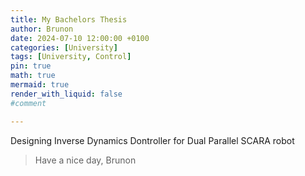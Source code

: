 ```yaml
---
title: My Bachelors Thesis
author: Brunon
date: 2024-07-10 12:00:00 +0100
categories: [University]
tags: [University, Control]
pin: true
math: true
mermaid: true
render_with_liquid: false
#comment

---
```

Designing Inverse Dynamics Dontroller for Dual Parallel SCARA robot


> Have a nice day, Brunon